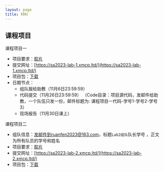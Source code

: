 ```yaml
---
layout: page
title: 材料
---
```


## 课程项目

课程项目一
- 项目要求：[胶片](https://xiongyingfei.github.io/SA_new/2023/slides/course_project_1.pdf)
- 提交网址：[https://sa2023-lab-1.xmcp.ltd/](https://sa2023-lab-1.xmcp.ltd/)
- 项目包：[下载](https://xiongyingfei.github.io/SA_new/2023/slides/lab1-handout.7z)
- 日期节点：
  * 组队报给助教（11月6日23:59:59）
  * 代码提交（11月26日23:59:59）
   （Code目录：项目源代码，发邮件给助教，一个队伍只发一份，邮件标题为: 课程项目一代码-学号1-学号2-学号3）
  * 现场报告（11月30日课上）

课程项目二
  - 组队信息：发邮件到ruanfen2023@163.com，标题`Lab2组队`队长学号 ，正文为所有队员的学号和姓名
  - 项目要求：[胶片](https://xiongyingfei.github.io/SA_new/2023/slides/course_project_2.pdf)
  - 提交网址：[https://sa2023-lab-2.xmcp.ltd/](https://sa2023-lab-2.xmcp.ltd/)
  - 项目包：[下载](https://xiongyingfei.github.io/SA_new/2023/slides/lab2-handout.7z)
